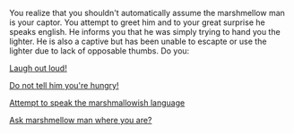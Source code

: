 You realize that you shouldn't automatically assume the
marshmellow man is your captor. You attempt to greet him and
to your great surprise he speaks english. He informs you
that he was simply trying to hand you the lighter. He is
also a captive but has been unable to escapte or use the
lighter due to lack of opposable thumbs.
Do you:

[Laugh out loud!](lol/laugh-out-loud.md)

[Do not tell him you're hungry!](hungry/hungry.md)

[Attempt to speak the marshmallowish language](marshmallowish/marshmallowish.md)

[Ask marshmellow man where you are?](where_am_i/where_am_i.md)
